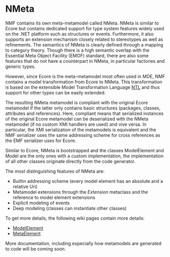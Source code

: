 # NMeta

NMF contains its own meta-metamodel called NMeta. NMeta is similar to Ecore
but contains dedicated support for type system features widely used on the .NET
platform such as structures or events. Furthermore, it also supports an extension
mechanism closely related to stereotypes as well as refinements. The semantics
of NMeta is clearly defined through a mapping to category theory. Though there
is a high semantic overlap with the Essential Meta Object Facility (EMOF) standard, there are also some features that do not have a counterpart in NMeta, in
particular factories and generic types.

However, since Ecore is the meta-metamodel most often used in MDE, NMF
contains a model transformation from Ecore to NMeta. This transformation is
based on the extensible Model Transformation Language [NTL](../transformations/index.md) and thus support for other types can be easily extended.

The resulting NMeta metamodel is compliant with the original Ecore metamodel if the latter only contains basic structures (packages, classes, attributes
and references). Here, compliant means that serialized instances of the original
Ecore metamodel can be deserialized with the NMeta metamodel (if no custom
XMI handlers are used) and vive versa. In particular, the XMI serialization of
the metamodels is equivalent and the NMF serializer uses the same addressing
scheme for cross references as the EMF serializer uses for Ecore.

Similar to Ecore, NMeta is bootstrapped and the classes ModelElement and
Model are the only ones with a custom implementation, the implementation of
all other classes originate directly from the code generator.

The most distinguishing features of NMeta are:
* Builtin addressing scheme (every model element has an absolute and a relative Uri)
* Metamodel extensions through the _Extension_ metaclass and the reference to model element extensions
* Explicit modeling of events
* Deep modeling (classes can instantiate other classes)

To get more details, the following wiki pages contain more details:
* [ModelElement](ModelElement.md)
* [MetaElement](MetaElement.md)

More documentation, including especially how metamodels are generated to code will be coming soon.